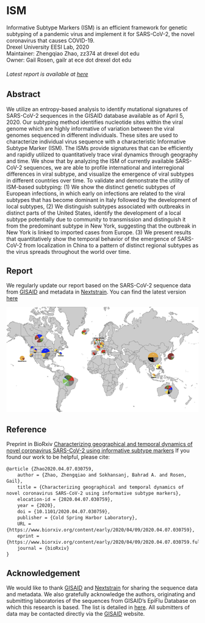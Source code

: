 # ISM
Informative Subtype Markers (ISM) is an efficient framework for genetic subtyping of a pandemic virus and implement it for SARS-CoV-2, the novel coronavirus that causes COVID-19.        
Drexel University EESI Lab, 2020        
Maintainer: Zhengqiao Zhao, zz374 at drexel dot edu  
Owner: Gail Rosen, gailr at ece dot drexel dot edu  
###### Latest report is available at [here](https://github.com/EESI/ISM/blob/master/ISM-report-20200419-with_error_correction.ipynb)

## Abstract
We utilize an entropy-based analysis to identify mutational signatures of SARS-CoV-2 sequences in the GISAID database available as of April 5, 2020. Our  subtyping method identifies nucleotide sites within the viral genome which are highly informative of variation between the viral genomes sequenced in different individuals. These sites are used to characterize individual virus sequence with a characteristic Informative Subtype Marker (ISM). The ISMs provide signatures that can be efficiently and rapidly utilized to quantitatively trace viral dynamics through geography and time. We show that by analyzing the ISM of currently available SARS-CoV-2 sequences, we are able to profile international and interregional differences in viral subtype, and visualize the emergence of viral subtypes in different countries over time. To validate and demonstrate the utility of ISM-based subtyping: (1) We show the distinct genetic subtypes of European infections, in which early on infections are related to the viral subtypes that has become dominant in Italy followed by the development of local subtypes, (2) We distinguish subtypes associated with outbreaks in distinct parts of the United States, identify the development of a local subtype potentially due to community to transmission and distinguish it from the predominant subtype in New York, suggesting that the outbreak in New York is linked to imported cases from Europe. (3) We present results that quantitatively show the temporal behavior of the emergence of SARS-CoV-2 from localization in China to a pattern of distinct regional subtypes as the virus spreads throughout the world over time.

## Report
We regularly update our report based on the SARS-CoV-2 sequence data from [GISAID](https://www.gisaid.org/) and metadata in [Nextstrain](https://github.com/nextstrain/ncov). You can find the latest version [here](https://github.com/EESI/ISM/blob/master/ISM-report-20200412-with_error_correction.ipynb)     

![Fig 1](world_map.png "Subtype composition in different locations")
## Reference
Preprint in BioRxiv [Characterizing geographical and temporal dynamics of novel coronavirus SARS-CoV-2 using informative subtype markers](https://www.biorxiv.org/content/10.1101/2020.04.07.030759v2.article-info)
If you found our work to be helpful, please cite:
```
@article {Zhao2020.04.07.030759,
	author = {Zhao, Zhengqiao and Sokhansanj, Bahrad A. and Rosen, Gail},
	title = {Characterizing geographical and temporal dynamics of novel coronavirus SARS-CoV-2 using informative subtype markers},
	elocation-id = {2020.04.07.030759},
	year = {2020},
	doi = {10.1101/2020.04.07.030759},
	publisher = {Cold Spring Harbor Laboratory},
	URL = {https://www.biorxiv.org/content/early/2020/04/09/2020.04.07.030759},
	eprint = {https://www.biorxiv.org/content/early/2020/04/09/2020.04.07.030759.full.pdf},
	journal = {bioRxiv}
}
```
## Acknowledgement
We would like to thank [GISAID](www.gisaid.org) and [Nextstrain](https://github.com/nextstrain) for sharing the sequence data and metadata. We also gratefully acknowledge the authors, originating and submitting laboratories of the sequences from GISAID’s EpiFlu Database on which this research is based. The list is detailed in [here](acknowledgement_table.csv). All submitters of data may be contacted directly via the [GISAID](www.gisaid.org) website.
